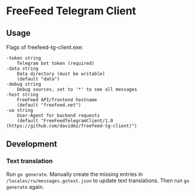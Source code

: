 # FreeFeed Telegram Client

## Usage

Flags of freefeed-tg-client.exe:

    -token string
        Telegram bot token (required)
    -data string
        Data directory (must be writable)
        (default "data")
    -debug string
        Debug sources, set to '*' to see all messages
    -host string
        FreeFeed API/frontend hostname
        (default "freefeed.net")
    -ua string
        User-Agent for backend requests
        (default "FreeFeedTelegramClient/1.0 (https://github.com/davidmz/freefeed-tg-client)")        

## Development



### Text translation

Run `go generate`. Manually create the missing entries in `/locales/ru/messages.gotext.json`
to update text translations. Then run `go generate` again.